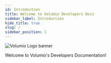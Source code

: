 ```yaml
---
id: Introduction
title: Welcome to Volumio Developers Docs
sidebar_label: Introduction
hide_title: true
slug: /
sidebar_position: 1
---
```


![Volumio Logo banner](/img/volumio-logo-full-white.png)


Welcome to Volumio's Developers Documentation!

